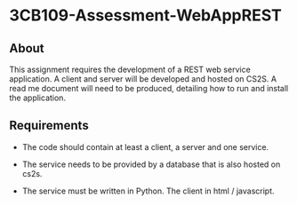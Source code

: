 # 3CB109-Assessment-WebAppREST

## About
This assignment requires the development of a REST web service application. A client and server will be developed and hosted on CS2S. A read me document will need to be produced, detailing how to run and install the application.


## Requirements
* The code should contain at least a client, a server and one service.

* The service needs to be provided by a database that is also hosted on cs2s.

* The service must be written in Python. The client in html / javascript.
